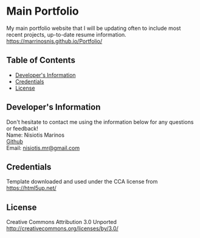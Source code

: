 # Main Portfolio
  My main portfolio website that I will be updating often to include most recent projects, up-to-date resume information.
  <br>
  https://marrinosnis.github.io/Portfolio/

  ## Table of Contents
  <!-- * [Demo](#demo) -->
  * [Developer's Information](#devInfo)
  * [Credentials](#credentials)
  * [License](#license)
  
  <!-- ## <a name="demo"></a>Demo
  ![](images/mainportfolio.gif) -->

  ## <a name="devInfo"></a>Developer's Information
  Don't hesitate to contact me using the information below for any questions or feedback!
  <br>
  Name: Nisiotis Marinos
  <br>
  [Github](https://github.com/marrinosnis)
  <br>
  Email: <nisiotis.mr@gmail.com>

  ## <a name="credentials"></a>Credentials
  Template downloaded and used under the CCA license from https://html5up.net/
  ## <a name="license"></a>License
  Creative Commons Attribution 3.0 Unported
  <br>
  http://creativecommons.org/licenses/by/3.0/

